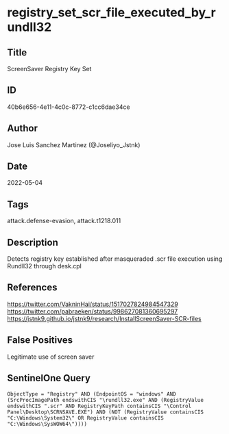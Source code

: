 # registry_set_scr_file_executed_by_rundll32

## Title
ScreenSaver Registry Key Set

## ID
40b6e656-4e11-4c0c-8772-c1cc6dae34ce

## Author
Jose Luis Sanchez Martinez (@Joseliyo_Jstnk)

## Date
2022-05-04

## Tags
attack.defense-evasion, attack.t1218.011

## Description
Detects registry key established after masqueraded .scr file execution using Rundll32 through desk.cpl

## References
https://twitter.com/VakninHai/status/1517027824984547329
https://twitter.com/pabraeken/status/998627081360695297
https://jstnk9.github.io/jstnk9/research/InstallScreenSaver-SCR-files

## False Positives
Legitimate use of screen saver

## SentinelOne Query
```
ObjectType = "Registry" AND (EndpointOS = "windows" AND (SrcProcImagePath endswithCIS "\rundll32.exe" AND (RegistryValue endswithCIS ".scr" AND RegistryKeyPath containsCIS "\Control Panel\Desktop\SCRNSAVE.EXE") AND (NOT (RegistryValue containsCIS "C:\Windows\System32\" OR RegistryValue containsCIS "C:\Windows\SysWOW64\"))))

```